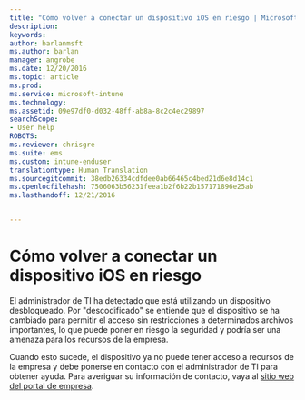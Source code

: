 ```yaml
---
title: "Cómo volver a conectar un dispositivo iOS en riesgo | Microsoft Docs"
description: 
keywords: 
author: barlanmsft
ms.author: barlan
manager: angrobe
ms.date: 12/20/2016
ms.topic: article
ms.prod: 
ms.service: microsoft-intune
ms.technology: 
ms.assetid: 09e97df0-d032-48ff-ab8a-8c2c4ec29897
searchScope:
- User help
ROBOTS: 
ms.reviewer: chrisgre
ms.suite: ems
ms.custom: intune-enduser
translationtype: Human Translation
ms.sourcegitcommit: 38edb26334cdfdee0ab66465c4bed21d6e8d14c1
ms.openlocfilehash: 7506063b56231feea1b2f6b22b157171896e25ab
ms.lasthandoff: 12/21/2016


---
```


# <a name="how-to-reconnect-a-compromised-ios-device"></a>Cómo volver a conectar un dispositivo iOS en riesgo

El administrador de TI ha detectado que está utilizando un dispositivo desbloqueado. Por "descodificado" se entiende que el dispositivo se ha cambiado para permitir el acceso sin restricciones a determinados archivos importantes, lo que puede poner en riesgo la seguridad y podría ser una amenaza para los recursos de la empresa.

Cuando esto sucede, el dispositivo ya no puede tener acceso a recursos de la empresa y debe ponerse en contacto con el administrador de TI para obtener ayuda. Para averiguar su información de contacto, vaya al [sitio web del portal de empresa](http://portal.manage.microsoft.com).

